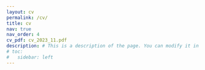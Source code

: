```yaml
---
layout: cv
permalink: /cv/
title: cv
nav: true
nav_order: 4
cv_pdf: cv_2023_11.pdf
description: # This is a description of the page. You can modify it in '_pages/cv.md'. You can also change or remove the top pdf download button.
# toc:
#   sidebar: left
---
```

